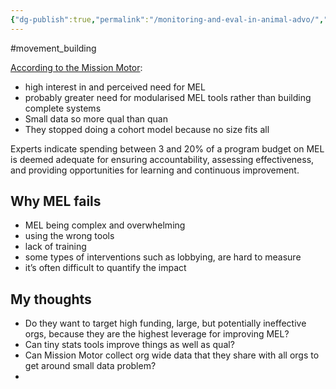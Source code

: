 ```yaml
---
{"dg-publish":true,"permalink":"/monitoring-and-eval-in-animal-advo/","created":"2025-10-23T17:42:41.636+01:00","updated":"2025-10-23T18:06:08.607+01:00"}
---
```


#movement_building 

[According to the Mission Motor](https://drive.google.com/file/d/1outCnQHRVHgSMgCEkQWGSHJNNzMq2E_l/view):
- high interest in and perceived need for MEL
- probably greater need for modularised MEL tools rather than building complete systems
- Small data so more qual than quan
- They stopped doing a cohort model because no size fits all

Experts indicate spending between 3 and 20% of a program budget on MEL is deemed adequate for ensuring accountability, assessing effectiveness, and providing opportunities for learning and continuous improvement.
## Why MEL fails
- MEL being complex and overwhelming
- using the wrong tools
- lack of training
- some types of interventions such as lobbying, are hard to measure
- it’s often difficult to quantify the impact
## My thoughts
- Do they want to target high funding, large, but potentially ineffective orgs, because they are the highest leverage for improving MEL?
- Can tiny stats tools improve things as well as qual?
- Can Mission Motor collect org wide data that they share with all orgs to get around small data problem?
- 